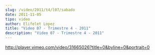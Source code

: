 ```yaml
---
slug: /video/2011/t4/l07/sabado
date: 2011-11-05
tipo: video
author: Elifelet Lopez
title: "Video 07 - Trimestre 4 - 2011"
description: "Video 07 - Trimestre 4 - 2011"
---
```


http://player.vimeo.com/video/31665026?title=0&byline=0&portrait=0
